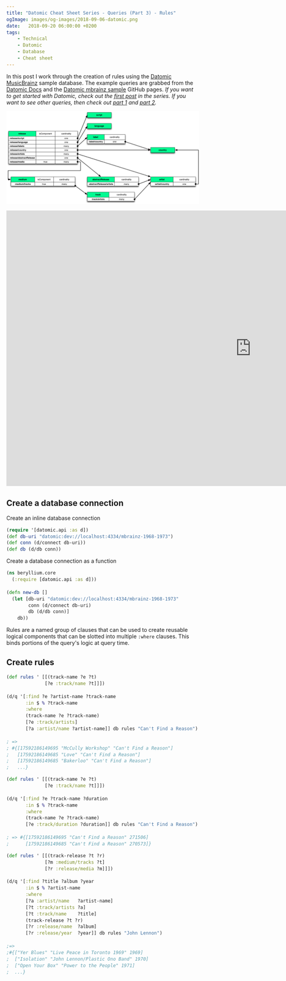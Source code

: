 ```yaml
---
title: "Datomic Cheat Sheet Series - Queries (Part 3) - Rules"
ogImage: images/og-images/2018-09-06-datomic.png
date:   2018-09-20 06:00:00 +0200
tags:
    - Technical
    - Datomic
    - Database
    - Cheat sheet
---
```


In this post I work through the creation of rules using the [Datomic MusicBrainz](https://github.com/Datomic/mbrainz-sample) sample database. The example queries are grabbed from the [Datomic Docs](https://docs.datomic.com/on-prem/query.html) and the [Datomic mbrainz sample](https://github.com/Datomic/mbrainz-sample/wiki/Queries) GitHub pages. *If you want to get started with Datomic, check out the [first post](/blog/datomic-cheat-sheet-series-getting-started) in the series. If you want to see other queries, then check out [part 1](/blog/datomic-cheat-sheet-series-queries-part-1) and [part 2](/blog/datomic-cheat-sheet-series-queries-part-2).*

![Relationship diagram](https://raw.githubusercontent.com/Datomic/mbrainz-sample/master/relationships.png)

<iframe width="1280" height="720" src="https://www.youtube.com/embed/bAilFQdaiHk" frameborder="0" allow="autoplay; encrypted-media" allowfullscreen></iframe>

## Create a database connection

Create an inline database connection

```clojure
(require '[datomic.api :as d])
(def db-uri "datomic:dev://localhost:4334/mbrainz-1968-1973")
(def conn (d/connect db-uri))
(def db (d/db conn))
```

Create a database connection as a function

```clojure
(ns beryllium.core
  (:require [datomic.api :as d]))

(defn new-db []
  (let [db-uri "datomic:dev://localhost:4334/mbrainz-1968-1973"
        conn (d/connect db-uri)
        db (d/db conn)]
    db))
```

Rules are a named group of clauses that can be used to create reusable logical components that can be slotted into multiple `:where` clauses. This binds portions of the query's logic at query time.

## Create rules

```clojure
(def rules ' [[(track-name ?e ?t)
              [?e :track/name ?t]]])

(d/q '[:find ?e ?artist-name ?track-name
       :in $ % ?track-name
       :where
       (track-name ?e ?track-name)
       [?e :track/artists]
       [?a :artist/name ?artist-name]] db rules "Can't Find a Reason")

; =>
; #{[17592186149695 "McCully Workshop" "Can't Find a Reason"]
;   [17592186149685 "Love" "Can't Find a Reason"]
;   [17592186149685 "Bakerloo" "Can't Find a Reason"]
;   ...}
```

```clojure
(def rules ' [[(track-name ?e ?t)
              [?e :track/name ?t]]])

(d/q '[:find ?e ?track-name ?duration
       :in $ % ?track-name
       :where
       (track-name ?e ?track-name)
       [?e :track/duration ?duration]] db rules "Can't Find a Reason")

; => #{[17592186149695 "Can't Find a Reason" 271506]
;      [17592186149685 "Can't Find a Reason" 270573]}
```


```clojure
(def rules ' [[(track-release ?t ?r)
              [?m :medium/tracks ?t]
              [?r :release/media ?m]]])

(d/q '[:find ?title ?album ?year
       :in $ % ?artist-name
       :where
       [?a :artist/name   ?artist-name]
       [?t :track/artists ?a]
       [?t :track/name    ?title]
       (track-release ?t ?r)
       [?r :release/name  ?album]
       [?r :release/year  ?year]] db rules "John Lennon")

;=>
;#{["Yer Blues" "Live Peace in Toronto 1969" 1969]
;  ["Isolation" "John Lennon/Plastic Ono Band" 1970]
;  ["Open Your Box" "Power to the People" 1971]
;  ...}
```